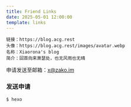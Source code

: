 ```yaml
---
title: Friend Links
date: 2025-05-01 12:00:00
template: links
---
```


```
链接：https://blog.acg.rest
头像：https://blog.acg.rest/images/avatar.webp
名称：Xiaorona's blog
简介：回首向来萧瑟处，也无风雨也无晴
```

申请发送至邮箱：x@zako.im

### 发送申请

``` links
$ hexo
```
